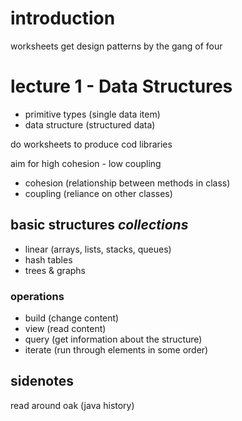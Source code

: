 introduction
============

worksheets
get design patterns by the gang of four

lecture 1 - Data Structures
===========================
* primitive types	(single data item)
* data structure	(structured data)

do worksheets to produce cod libraries

aim for high cohesion - low coupling
* cohesion (relationship between methods in class)
* coupling (reliance on other classes)

basic structures _collections_
------------------------------
* linear (arrays, lists, stacks, queues)
* hash tables
* trees & graphs

### operations
* build		(change content)
* view		(read content)
* query		(get information about the structure)
* iterate	(run through elements in some order)

sidenotes
---------
read around oak (java history)

